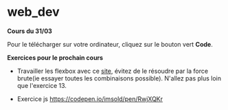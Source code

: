 # web_dev
**Cours du 31/03**

Pour le télécharger sur votre ordinateur, cliquez sur le bouton vert **Code**.


**Exercices pour le prochain cours**
- Travailler les flexbox avec ce [site](https://flexboxfroggy.com/#fr), 
   évitez de le résoudre par la force brute(ie essayer toutes les combinaisons possible). N'allez pas plus loin que l'exercice 13.
 
- Exercice js https://codepen.io/imsold/pen/RwjXQKr
